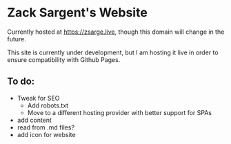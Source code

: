 # Zack Sargent's Website

Currently hosted at https://zsarge.live, though this domain will change in the future.

This site is currently under development, but I am hosting it live in order to ensure compatibility with Github Pages.

## To do:

- Tweak for SEO
  - Add robots.txt
  - Move to a different hosting provider with better support for SPAs
- add content
- read from .md files?
- add icon for website
